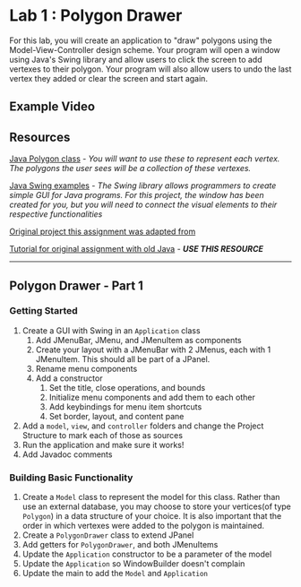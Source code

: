 # Lab 1 : Polygon Drawer
For this lab, you will create an application to "draw" polygons using the Model-View-Controller design scheme. Your program will open a window using Java's Swing library and allow users to click the screen to add vertexes to their polygon. Your program will also allow users to undo the last vertex they added or clear the screen and start again.

## Example Video


## Resources
[Java Polygon class](https://docs.oracle.com/javase%2F7%2Fdocs%2Fapi%2F%2F/java/awt/Polygon.html) - *You will want to use these to represent each vertex. The polygons the user sees will be a collection of these vertexes.*

[Java Swing examples](http://www.java2s.com/Tutorials/Java/Swing.htm) - *The Swing library allows programmers to create simple GUI for Java programs. For this project, the window has been created for you, but you will need to connect the visual elements to their respective functionalities*

[Original project this assignment was adapted from](https://github.com/heineman/tangram/tree/master/TangramCourseProject/sample)

[Tutorial for original assignment with old Java](https://heineman.github.io/TangramProject/sample/) - ***USE THIS RESOURCE***

---
## Polygon Drawer - Part 1

### Getting Started
1. Create a GUI with Swing in an `Application` class
   1. Add JMenuBar, JMenu, and JMenuItem as components
   2. Create your layout with a JMenuBar with 2 JMenus, each with 1 JMenuItem. This should all be part of a JPanel.
   3. Rename menu components
   4. Add a constructor
      1. Set the title, close operations, and bounds
      2. Initialize menu components and add them to each other
      3. Add keybindings for menu item shortcuts
      4. Set border, layout, and content pane
2. Add a `model`, `view`, and `controller` folders and change the Project Structure to mark each of those as sources
3. Run the application and make sure it works!
4. Add Javadoc comments


### Building Basic Functionality
1. Create a `Model` class to represent the model for this class. Rather than use an external database, you may choose to store your vertices(of type `Polygon`) in a data structure of your choice. It is also important that the order in which vertexes were added to the polygon is maintained.
2. Create a `PolygonDrawer` class to extend JPanel
3. Add getters for `PolygonDrawer`, and both JMenuItems
4. Update the `Application` constructor to be a parameter of the model
5. Update the `Application` so WindowBuilder doesn't complain
6. Update the main to add the `Model` and `Application`